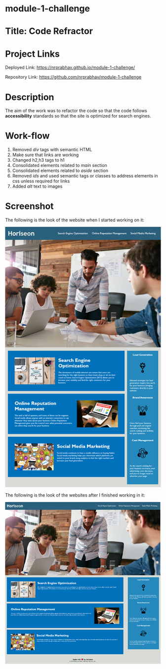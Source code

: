 # module-1-challenge

# Title: Code Refractor

# Project Links
Deployed Link: https://nrprabhav.github.io/module-1-challenge/

Repository Link: https://github.com/nrprabhav/module-1-challenge

# Description
The aim of the work was to refactor the code so that the code follows **accessibility** standards so that the site is optimized for search engines.

# Work-flow
1. Removed *div* tags with semantic HTML
2. Make sure that links are working
3. Changed h2,h3 tags to h1
4. Consolidated elements related to *main* section
5. Consolidated elements related to *aside* section
6. Removed *ids* and used semantic tags or classes to address elements in css unless required for links
7. Added *alt* text to images

# Screenshot
The following is the look of the website when I started working on it:

![](./assets/images/01-html-css-git-challenge-demo.png)

The following is the look of the websites after I finished working in it:

![](./assets/images/01-html-css-git-challenge-final.PNG)